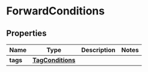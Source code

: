 

# ForwardConditions


## Properties

| Name | Type | Description | Notes |
|------------ | ------------- | ------------- | -------------|
|**tags** | [**TagConditions**](TagConditions.md) |  |  |



